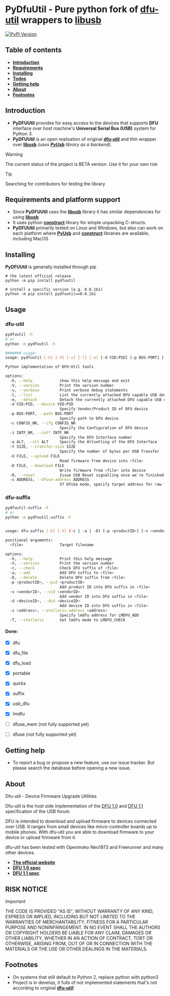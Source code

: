 # PyDfuUtil - Pure python fork of **[dfu-util](https://github.com/Stefan-Schmidt/dfu-util)** wrappers to **[libusb](https://github.com/libusb/libusb)**

[![PyPI Version](https://img.shields.io/pypi/v/pydfuutil?label=PyPI&logo=pypi)](https://pypi.org/project/pydfuutil/)

## Table of contents
* **[Introduction](#introduction)**
* **[Requirements](#requirements-and-platform-support)**
* **[Installing](#installing)**
* **[Todos](#todos)**
* **[Getting help](#getting-help)**
* **[About](#about)**
* **[Footnotes](#footnotes)**


## Introduction

* **PyDFUUtil** provides for easy access to the devices that supports **DFU** interface over host machine's **Universal Serial Bus (USB)**
system for Python 3.
* **PyDFUUtil** is an open realisation of original **[dfu-util](https://github.com/Stefan-Schmidt/dfu-util)**
and thin wrapper over **[libusb](https://github.com/libusb/libusb)** _(uses **[PyUsb](https://github.com/pyusb/pyusb)** library as a backend)_.

> [!WARNING]
> The current status of the project is BETA version.
> Use it for your own risk

> [!TIP]
> Searching for contributors for testing the library

## Requirements and platform support

* Since **PyDFUUtil** uses the **[libusb](https://github.com/libusb/libusb)** library it has similar dependencies for using **[libusb](https://github.com/libusb/libusb)**
* It uses python **[construct](https://github.com/construct/construct)** library for simple unpacking C-structs.
* **PyDFUUtil** primarily tested on Linux and Windows, 
but also can work on each platform where **[PyUsb](https://github.com/construct/construct)** and **[construct](https://github.com/construct/construct)** libraries are available, including MacOS


## Installing

**PyDFUUtil** is generally installed through pip

    # the latest official release
    python -m pip install pydfuutil

    # install a specific version (e.g. 0.0.1b1)
    python -m pip install pydfuutil==0.0.1b1

## Usage

### dfu-util
```Bash
pydfuutil -h 
# or
python -m pydfuutil -h

####### usage:
usage: pydfuutil [-h] [-V] [-v] [-l] [-e] [-d VID:PID] [-p BUS-PORT] [-c CONFIG_NR] [-i INTF_NR] [-a ALT] [-t SIZE] [-U FILE] [-D FILE] [-R] [-s ADDRESS]

Python implementation of DFU-Util tools

options:
  -h, --help            show this help message and exit
  -V, --version         Print the version number
  -v, --verbose         Print verbose debug statements
  -l, --list            List the currently attached DFU capable USB devices
  -e, --detach          Detach the currently attached DFU capable USB devices
  -d VID:PID, --device VID:PID
                        Specify Vendor/Product ID of DFU device
  -p BUS-PORT, --path BUS-PORT
                        Specify path to DFU device
  -c CONFIG_NR, --cfg CONFIG_NR
                        Specify the Configuration of DFU device
  -i INTF_NR, --intf INTF_NR
                        Specify the DFU Interface number
  -a ALT, --alt ALT     Specify the Altsetting of the DFU Interface
  -t SIZE, --transfer-size SIZE
                        Specify the number of bytes per USB Transfer
  -U FILE, --upload FILE
                        Read firmware from device into <file>
  -D FILE, --download FILE
                        Write firmware from <file> into device
  -R, --reset           Issue USB Reset signalling once we`re finished
  -s ADDRESS, --dfuse-address ADDRESS
                        ST DfuSe mode, specify target address for raw file download or upload. Not applicable for DfuSe file (.dfu) downloads
```

### dfu-suffix
```Bash
pydfuutil-suffix -h
# or 
python -m pydfuutil.suffix -h


usage: dfu-suffix [-h] [-V] (-c | -a | -D) [-p <productID>] [-v <vendorID>] [-d <deviceID>] [-s <address>] [-T] <file>

positional arguments:
  <file>                Target filename

options:
  -h, --help            Print this help message
  -V, --version         Print the version number
  -c, --check           Check DFU suffix of <file>
  -a, --add             Add DFU suffix to <file>
  -D, --delete          Delete DFU suffix from <file>
  -p <productID>, --pid <productID>
                        Add product ID into DFU suffix in <file>
  -v <vendorID>, --vid <vendorID>
                        Add vendor ID into DFU suffix in <file>
  -d <deviceID>, --did <deviceID>
                        Add device ID into DFU suffix in <file>
  -s <address>, --stellaris-address <address>
                        Specify lmdfu address for LMDFU_ADD
  -T, --stellaris       Set lmdfu mode to LMDFU_CHECK

```

#### Done:
- [x] dfu
- [x] dfu_file
- [x] dfu_load
- [x] portable
- [x] quirks
- [x] suffix
- [x] usb_dfu
- [x] lmdfu
- [ ] dfuse_mem (not fully supported yet)
- [ ] dfuse (not fully supported yet)


## Getting help
* To report a bug or propose a new feature, use our issue tracker. But please search the database before opening a new issue.

## About
Dfu-util - Device Firmware Upgrade Utilities

Dfu-util is the host side implementation of the 
[DFU 1.0](http://www.usb.org/developers/devclass_docs/usbdfu10.pdf) and 
[DFU 1.1](http://www.usb.org/developers/devclass_docs/DFU_1.1.pdf)
specification of the USB forum.

DFU is intended to download and upload firmware to devices connected over
USB. It ranges from small devices like micro-controller boards up to mobile
phones. With dfu-util you are able to download firmware to your device or
upload firmware from it.

dfu-util has been tested with Openmoko Neo1973 and Freerunner and many
other devices.

* **[The official website](http://dfu-util.gnumonks.org)**
* **[DFU 1.0 spec](http://www.usb.org/developers/devclass_docs/usbdfu10.pdf)**
* **[DFU 1.1 spec](http://www.usb.org/developers/devclass_docs/DFU_1.1.pdf)**

## RISK NOTICE
> [!IMPORTANT]
> THE CODE IS PROVIDED "AS IS", WITHOUT WARRANTY OF ANY KIND, EXPRESS OR IMPLIED, INCLUDING BUT NOT LIMITED TO THE WARRANTIES OF MERCHANTABILITY, FITNESS FOR A PARTICULAR PURPOSE AND NONINFRINGEMENT. IN NO EVENT SHALL THE AUTHORS OR COPYRIGHT HOLDERS BE LIABLE FOR ANY CLAIM, DAMAGES OR OTHER LIABILITY, WHETHER IN AN ACTION OF CONTRACT, TORT OR OTHERWISE, ARISING FROM, OUT OF OR IN CONNECTION WITH THE MATERIALS OR THE USE OR OTHER DEALINGS IN THE MATERIALS.

## Footnotes
* On systems that still default to Python 2, replace python with python3
* Project is in develop, it fulls of not implemented statements that's not according to original **[dfu-util](https://github.com/Stefan-Schmidt/dfu-util)**!

